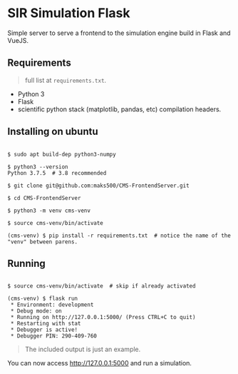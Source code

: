 SIR Simulation Flask
====================================

Simple server to serve a frontend to the simulation engine build in Flask and VueJS.

## Requirements

> full list at `requirements.txt`.

- Python 3
- Flask
- scientific python stack (matplotlib, pandas, etc) compilation headers.

## Installing on ubuntu


```shell

$ sudo apt build-dep python3-numpy

$ python3 --version
Python 3.7.5  # 3.8 recommended

$ git clone git@github.com:maks500/CMS-FrontendServer.git

$ cd CMS-FrontendServer

$ python3 -m venv cms-venv

$ source cms-venv/bin/activate

(cms-venv) $ pip install -r requirements.txt  # notice the name of the "venv" between parens.

```

## Running

```shell

$ source cms-venv/bin/activate  # skip if already activated

(cms-venv) $ flask run
 * Environment: development
 * Debug mode: on
 * Running on http://127.0.0.1:5000/ (Press CTRL+C to quit)
 * Restarting with stat
 * Debugger is active!
 * Debugger PIN: 290-409-760

```

> The included output is just an example.

You can now access http://127.0.0.1:5000 and run a simulation.
